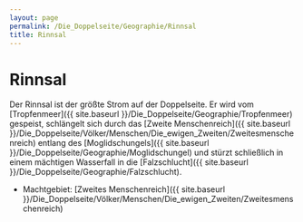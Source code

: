 ```yaml
---
layout: page
permalink: /Die_Doppelseite/Geographie/Rinnsal
title: Rinnsal
---
```


# Rinnsal

Der Rinnsal ist der größte Strom auf der Doppelseite. Er wird vom [Tropfenmeer]({{ site.baseurl }}/Die_Doppelseite/Geographie/Tropfenmeer) gespeist, schlängelt sich durch das [Zweite Menschenreich]({{ site.baseurl }}/Die_Doppelseite/Völker/Menschen/Die_ewigen_Zweiten/Zweitesmenschenreich) entlang des [Moglidschungels]({{ site.baseurl }}/Die_Doppelseite/Geographie/Moglidschungel) und stürzt schließlich in einem mächtigen Wasserfall in die [Falzschlucht]({{ site.baseurl }}/Die_Doppelseite/Geographie/Falzschlucht).

- Machtgebiet: [Zweites Menschenreich]({{ site.baseurl }}/Die_Doppelseite/Völker/Menschen/Die_ewigen_Zweiten/Zweitesmenschenreich)

